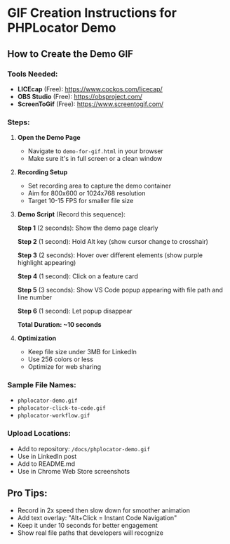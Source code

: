 # GIF Creation Instructions for PHPLocator Demo

## How to Create the Demo GIF

### Tools Needed:
- **LICEcap** (Free): https://www.cockos.com/licecap/
- **OBS Studio** (Free): https://obsproject.com/
- **ScreenToGif** (Free): https://www.screentogif.com/

### Steps:

1. **Open the Demo Page**
   - Navigate to `demo-for-gif.html` in your browser
   - Make sure it's in full screen or a clean window

2. **Recording Setup**
   - Set recording area to capture the demo container
   - Aim for 800x600 or 1024x768 resolution
   - Target 10-15 FPS for smaller file size

3. **Demo Script** (Record this sequence):
   
   **Step 1** (2 seconds): Show the demo page clearly
   
   **Step 2** (1 second): Hold Alt key (show cursor change to crosshair)
   
   **Step 3** (2 seconds): Hover over different elements (show purple highlight appearing)
   
   **Step 4** (1 second): Click on a feature card
   
   **Step 5** (3 seconds): Show VS Code popup appearing with file path and line number
   
   **Step 6** (1 second): Let popup disappear
   
   **Total Duration: ~10 seconds**

4. **Optimization**
   - Keep file size under 3MB for LinkedIn
   - Use 256 colors or less
   - Optimize for web sharing

### Sample File Names:
- `phplocator-demo.gif`
- `phplocator-click-to-code.gif`
- `phplocator-workflow.gif`

### Upload Locations:
- Add to repository: `/docs/phplocator-demo.gif`
- Use in LinkedIn post
- Add to README.md
- Use in Chrome Web Store screenshots

## Pro Tips:
- Record in 2x speed then slow down for smoother animation
- Add text overlay: "Alt+Click = Instant Code Navigation"
- Keep it under 10 seconds for better engagement
- Show real file paths that developers will recognize

